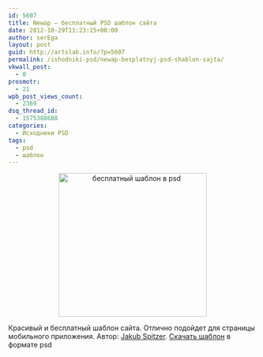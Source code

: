 ```yaml
---
id: 5607
title: Newap – бесплатный PSD шаблон сайта
date: 2012-10-29T11:23:15+00:00
author: serEga
layout: post
guid: http://artslab.info/?p=5607
permalink: /ishodniki-psd/newap-besplatnyj-psd-shablon-sajta/
vkwall_post:
  - 0
prosmotr:
  - 21
wpb_post_views_count:
  - 2369
dsq_thread_id:
  - 1575388688
categories:
  - Исходники PSD
tags:
  - psd
  - шаблон
---
```

<center>
  <a href="http://img.artslab.info/shablon_saita_dlya_prilozheniya.png"><img src="http://img.artslab.info/shablon_saita_dlya_prilozheniya-300x291.png" alt="бесплатный шаблон в psd" title="shablon_saita_dlya_prilozheniya" width="300" height="291" class="aligncenter size-medium wp-image-5608" srcset="http://img.artslab.info/shablon_saita_dlya_prilozheniya-300x291.png 300w, http://img.artslab.info/shablon_saita_dlya_prilozheniya-1024x994.png 1024w, http://img.artslab.info/shablon_saita_dlya_prilozheniya.png 1380w" sizes="(max-width: 300px) 100vw, 300px" /></a>
</center>

Красивый и бесплатный шаблон сайта. Отлично подойдет для страницы мобильного приложения. Автор: [Jakub Spitzer](http://jakubspitzer.tumblr.com/). [Скачать шаблон](http://www.mypixels.me/download.php?id=6) в формате psd